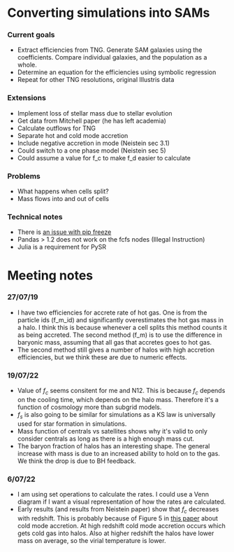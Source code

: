 # Converting simulations into SAMs

### Current goals
- Extract efficiencies from TNG. Generate SAM galaxies using the coefficients. Compare individual galaxies, and the population as a whole.
- Determine an equation for the efficiencies using symbolic regression
- Repeat for other TNG resolutions, original Illustris data

### Extensions
- Implement loss of stellar mass due to stellar evolution
- Get data from Mitchell paper (he has left academia)
- Calculate outflows for TNG
- Separate hot and cold mode accretion
- Include negative accretion in mode (Neistein sec 3.1)
- Could switch to a one phase model (Neistein sec 5)
- Could assume a value for f_c to make f_d easier to calculate

### Problems
- What happens when cells split?
- Mass flows into and out of cells

### Technical notes
- There is [an issue with pip freeze](https://github.com/conda/conda/issues/11580)
- Pandas > 1.2 does not work on the fcfs nodes (Illegal Instruction)
- Julia is a requirement for PySR

# Meeting notes

### 27/07/19
- I have two efficiencies for accrete rate of hot gas.
One is from the particle ids (f_m_id) and significantly overestimates the hot gas mass in a halo.
I think this is because whenever a cell splits this method counts it as being accreted.
The second method (f_m) is to use the difference in baryonic mass, assuming that all gas that accretes goes to hot gas.
- The second method still gives a number of halos with high accretion efficiencies, but we think these are due to numeric effects.

### 19/07/22
- Value of $f_c$ seems consitent for me and N12. This is because $f_c$ depends on the cooling time, which depends on the halo mass. Therefore it's a function of cosmology more than subgrid models.
- $f_s$ is also going to be similar for simulations as a KS law is universally used for star formation in simulations.
- Mass function of centrals vs satellites shows why it's valid to only consider centrals as long as there is a high enough mass cut.
- The baryon fraction of halos has an interesting shape. The general increase with mass is due to an increased ability to hold on to the gas. We think the drop is due to BH feedback.

### 6/07/22
- I am using set operations to calculate the rates. I could use a Venn diagram if I want a visual representation of how the rates are calculated.
- Early results (and results from Neistein paper) show that $f_c$ decreases with redshift. This is probably because of Figure 5 in [this paper](https://arxiv.org/abs/0808.0553) about cold mode accretion. At high redshift cold mode accretion occurs which gets cold gas into halos. Also at higher redshift the halos have lower mass on average, so the virial temperature is lower.



